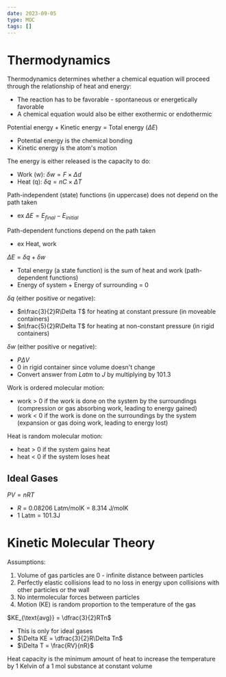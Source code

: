 ```yaml
---
date: 2023-09-05
type: MOC
tags: []
---
```


# Thermodynamics
Thermodynamics determines whether a chemical equation will proceed through the relationship of heat and energy:
- The reaction has to be favorable - spontaneous or energetically favorable 
- A chemical equation would also be either exothermic or endothermic

Potential energy + Kinetic energy = Total energy $(\Delta E)$
- Potential energy is the chemical bonding
- Kinetic energy is the atom's motion

The energy is either released is the capacity to do:
- Work (w): $\delta w = F \times \Delta d$
- Heat (q): $\delta q = nC \times \Delta T$

Path-independent (state) functions (in uppercase) does not depend on the path taken
- ex $\Delta E = E_{final} - E_{initial}$

Path-dependent functions depend on the path taken
- ex Heat, work

$\Delta E = \delta q + \delta w$
- Total energy (a state function) is the sum of heat and work (path-dependent functions)
- Energy of system + Energy of surrounding = 0

$\delta q$ (either positive or negative):
- $n\frac{3}{2}R\Delta T$ for heating at constant pressure (in moveable containers)
- $n\frac{5}{2}R\Delta T$ for heating at non-constant pressure (in rigid containers)

$\delta w$ (either positive or negative):
- $P\Delta V$
- 0 in rigid container since volume doesn't change
- Convert answer from $Latm$ to $J$ by multiplying by $101.3$

Work is ordered molecular motion:
- work > 0 if the work is done on the system by the surroundings (compression or gas absorbing work, leading to energy gained)
- work < 0 if the work is done on the surroundings by the system (expansion or gas doing work, leading to energy lost)

Heat is random molecular motion:
- heat > 0 if the system gains heat
- heat < 0 if the system loses heat

## Ideal Gases
$PV = nRT$
- $R$ = 0.08206 Latm/molK = 8.314 J/molK
- 1 Latm = 101.3J

# Kinetic Molecular Theory
Assumptions:
1. Volume of gas particles are 0 - infinite distance between particles
2. Perfectly elastic collisions lead to no loss in energy upon collisions with other particles or the wall
3. No intermolecular forces between particles
4. Motion (KE) is random proportion to the temperature of the gas

$KE_{\text{avg}} = \dfrac{3}{2}RTn$
- This is only for ideal gases
- $\Delta KE = \dfrac{3}{2}R\Delta Tn$
- $\Delta T = \frac{RV}{nR}$

Heat capacity is the minimum amount of heat to increase the temperature by 1 Kelvin of a 1 mol substance at constant volume

